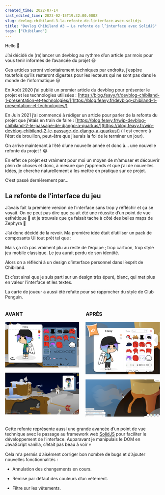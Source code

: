 ```yaml
---
created_time: 2022-07-14
last_edited_time: 2023-02-15T19:32:00.000Z
slug: devlog-chibiland-3-la-refonte-de-linterface-avec-solidjs
title: "Devlog Chibiland #3 — La refonte de l’interface avec SolidJS"
tags: ["Chibiland"]
---
```

Hello 👋

J’ai décidé de (re)lancer un devblog au rythme d’un article par mois pour vous tenir informés de l’avancée du projet 😃

Ces articles seront volontairement techniques par endroits, j’espère toutefois qu’ils resteront digestes pour les lecteurs qui ne sont pas dans le monde de l’informatique 😃

En Août 2020 j’ai publié un premier article du devblog pour présenter le projet et les technologies utilisées : [https://blog.feavy.fr/devblog-chibiland-1-presentation-et-technologies/](https://blog.feavy.fr/devblog-chibiland-1-presentation-et-technologies/)

En Juin 2021 j’ai commencé à rédiger un article pour parler de la refonte du projet que j’étais en train de faire : [https://blog.feavy.fr/wip-devblog-chibiland-2-le-passage-de-django-a-quarkus/](https://blog.feavy.fr/wip-devblog-chibiland-2-le-passage-de-django-a-quarkus/) (il est encore à l’état de brouillon, peut-être que j’aurais la foi de le terminer un jour).

On arrive maintenant à l’été d’une nouvelle année et donc à… une nouvelle refonte du projet ! 😂

En effet ce projet est vraiment pour moi un moyen de m’amuser et découvrir plein de choses et donc, à mesure que j’apprends et que j’ai de nouvelles idées, je cherche naturellement à les mettre en pratique sur ce projet.

C’est passé dernièrement par…

## La refonte de l’interface du jeu

J’avais fait la première version de l’interface sans trop y réfléchir et ça se voyait. On ne peut pas dire que ça ait été une réussite d’un point de vue esthétique 😬 et je trouvais que ça faisait tache à côté des belles maps de Zephyra 🥺

J’ai donc décidé de la revoir. Ma première idée était d’utiliser un pack de composants UI tout prêt tel que :

<LinkPreview caption="" url="https://assetstore.unity.com/packages/2d/gui/cartoon-gui-pack-48850"/>

Mais ça n’a pas vraiment plu au reste de l’équipe ; trop cartoon, trop style jeu mobile classique. Le jeu aurait perdu de son identité.

Alors on a réfléchi à un design d’interface personnel dans l’esprit de Chibiland.

Et c’est ainsi que je suis parti sur un design très épuré, blanc, qui met plus en valeur l’interface et les textes.

La carte de joueur a aussi été refaite pour se rapprocher du style de Club Penguin.

<div class="columns">
<div class="column">

### AVANT

![image](./images/5bf20421-f6f1-467e-86dd-b6dd7e2e8136.png)

![image](./images/6bf3e1c9-b871-4c18-b91a-edb22d3607b9.png)

</div>
<div class="column">

### APRÈS

![image](./images/d8ec94c8-69f2-4958-92ea-a08314c3cdeb.png)

![image](./images/7ecfd4da-74ee-4511-b432-cb3731a2c93a.png)

</div>
</div>

Cette refonte représente aussi une grande avancée d’un point de vue technique avec le passage au framework web [SolidJS](https://www.solidjs.com/) pour faciliter le développement de l’interface. Auparavant je manipulais le DOM en JavaScript vanilla, c’était pas beau à voir 💀

Cela m’a permis d’aisément corriger bon nombre de bugs et d’ajouter nouvelles fonctionnalités :

* Annulation des changements en cours.

* Remise par défaut des couleurs d’un vêtement.

* Filtre sur les vêtements.
